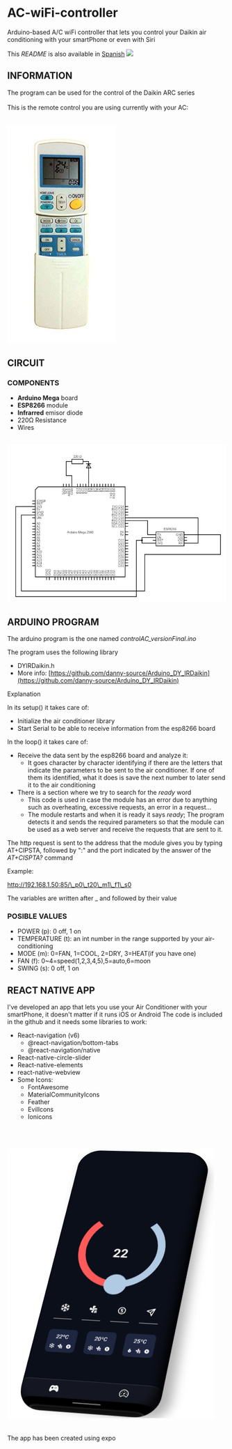 # AC-wiFi-controller
Arduino-based A/C wiFi controller that lets you control your Daikin air conditioning with your smartPhone or even with Siri

This _README_ is also available in [Spanish](README.es.md)
![](RackMultipart20220828-1-i3hsg7_html_cb3793dc7e284566.png)

## INFORMATION
The program can be used for the control of the Daikin ARC series
<br />
<br />
This is the remote control you are using currently with your AC:<br /><br /><br />
![Remote control image](assets/images/RemoteControlARC.jpg)
## CIRCUIT

### COMPONENTS

- **Arduino Mega** board
- **ESP8266** module
- **Infrarred** emisor diode
- 220Ω Resistance
- Wires<br /><br />

![Arduino circuit](assets/images/Arduino_circuit.png)

## ARDUINO PROGRAM

The arduino program is the one named _controlAC_versionFinal.ino_

The program uses the following library
-	DYIRDaikin.h 
- More info: [https://github.com/danny-source/Arduino_DY_IRDaikin](https://github.com/danny-source/Arduino_DY_IRDaikin)

Explanation

In its setup() it takes care of:

- Initialize the air conditioner library
- Start Serial to be able to receive information from the esp8266 board

In the loop() it takes care of:

- Receive the data sent by the esp8266 board and analyze it:
  - It goes character by character identifying if there are the letters that indicate the parameters to be sent to the air conditioner. If one of them its identified, what it does is save the next number to later send it to the air conditioning
- There is a section where we try to search for the _ready_ word
  - This code is used in case the module has an error due to anything such as overheating, excessive requests, an error in a request...
  - The module restarts and when it is ready it says _ready_; The program detects it and sends the required parameters so that the module can be used as a web server and receive the requests that are sent to it.

The http request is sent to the address that the module gives you by typing AT+CIPSTA, followed by ":" and the port indicated by the answer of the _AT+CISPTA?_ command

Example:

http://192.168.1.50:85/\_p0\_t20\_m1\_f1\_s0

The variables are written after _ and followed by their value

### POSIBLE VALUES

- POWER (p): 0 off, 1 on
- TEMPERATURE (t): an int number in the range supported by your air-conditioning
- MODE (m): 0=FAN, 1=COOL, 2=DRY, 3=HEAT(if you have one)
- FAN (f): 0~4=speed(1,2,3,4,5),5=auto,6=moon
- SWING (s): 0 off, 1 on



## REACT NATIVE APP

I've developed an app that lets you use your Air Conditioner with your smartPhone, it doesn't matter if it runs iOS or Android
The code is included in the github and it needs some libraries to work:

- React-navigation (v6)
  - @react-navigation/bottom-tabs
  - @react-navigation/native
- React-native-circle-slider
- React-native-elements
- react-native-webview
- Some Icons:
  - FontAwesome
  - MaterialCommunityIcons
  - Feather
  - EvilIcons
  - Ionicons

<br /><br /><br />
![App image](assets/images/App_image.png)
<br /><br /><br />
The app has been created using expo
